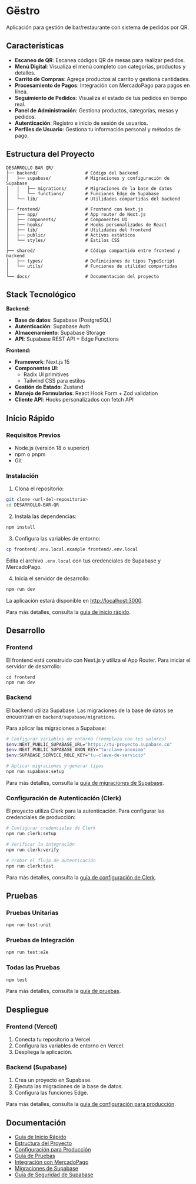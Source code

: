 # Gëstro

Aplicación para gestión de bar/restaurante con sistema de pedidos por QR.

## Características

- **Escaneo de QR**: Escanea códigos QR de mesas para realizar pedidos.
- **Menú Digital**: Visualiza el menú completo con categorías, productos y detalles.
- **Carrito de Compras**: Agrega productos al carrito y gestiona cantidades.
- **Procesamiento de Pagos**: Integración con MercadoPago para pagos en línea.
- **Seguimiento de Pedidos**: Visualiza el estado de tus pedidos en tiempo real.
- **Panel de Administración**: Gestiona productos, categorías, mesas y pedidos.
- **Autenticación**: Registro e inicio de sesión de usuarios.
- **Perfiles de Usuario**: Gestiona tu información personal y métodos de pago.

## Estructura del Proyecto

```
DESARROLLO BAR QR/
├── backend/                  # Código del backend
│   ├── supabase/             # Migraciones y configuración de Supabase
│   │   ├── migrations/       # Migraciones de la base de datos
│   │   └── functions/        # Funciones Edge de Supabase
│   └── lib/                  # Utilidades compartidas del backend
│
├── frontend/                 # Frontend con Next.js
│   ├── app/                  # App router de Next.js
│   ├── components/           # Componentes UI
│   ├── hooks/                # Hooks personalizados de React
│   ├── lib/                  # Utilidades del frontend
│   ├── public/               # Activos estáticos
│   └── styles/               # Estilos CSS
│
├── shared/                   # Código compartido entre frontend y backend
│   ├── types/                # Definiciones de tipos TypeScript
│   └── utils/                # Funciones de utilidad compartidas
│
└── docs/                     # Documentación del proyecto
```

## Stack Tecnológico

**Backend:**
- **Base de datos**: Supabase (PostgreSQL)
- **Autenticación**: Supabase Auth
- **Almacenamiento**: Supabase Storage
- **API**: Supabase REST API + Edge Functions

**Frontend:**
- **Framework**: Next.js 15
- **Componentes UI**:
  - Radix UI primitives
  - Tailwind CSS para estilos
- **Gestión de Estado**: Zustand
- **Manejo de Formularios**: React Hook Form + Zod validation
- **Cliente API**: Hooks personalizados con fetch API

## Inicio Rápido

### Requisitos Previos

- Node.js (versión 18 o superior)
- npm o pnpm
- Git

### Instalación

1. Clona el repositorio:

```bash
git clone <url-del-repositorio>
cd DESARROLLO-BAR-QR
```

2. Instala las dependencias:

```bash
npm install
```

3. Configura las variables de entorno:

```bash
cp frontend/.env.local.example frontend/.env.local
```

Edita el archivo `.env.local` con tus credenciales de Supabase y MercadoPago.

4. Inicia el servidor de desarrollo:

```bash
npm run dev
```

La aplicación estará disponible en [http://localhost:3000](http://localhost:3000).

Para más detalles, consulta la [guía de inicio rápido](docs/inicio-rapido.md).

## Desarrollo

### Frontend

El frontend está construido con Next.js y utiliza el App Router. Para iniciar el servidor de desarrollo:

```
cd frontend
npm run dev
```

### Backend

El backend utiliza Supabase. Las migraciones de la base de datos se encuentran en `backend/supabase/migrations`.

Para aplicar las migraciones a Supabase:

```bash
# Configurar variables de entorno (reemplaza con tus valores)
$env:NEXT_PUBLIC_SUPABASE_URL="https://tu-proyecto.supabase.co"
$env:NEXT_PUBLIC_SUPABASE_ANON_KEY="tu-clave-anonima"
$env:SUPABASE_SERVICE_ROLE_KEY="tu-clave-de-servicio"

# Aplicar migraciones y generar tipos
npm run supabase:setup
```

Para más detalles, consulta la [guía de migraciones de Supabase](docs/migraciones-supabase.md).

### Configuración de Autenticación (Clerk)

El proyecto utiliza Clerk para la autenticación. Para configurar las credenciales de producción:

```bash
# Configurar credenciales de Clerk
npm run clerk:setup

# Verificar la integración
npm run clerk:verify

# Probar el flujo de autenticación
npm run clerk:test
```

Para más detalles, consulta la [guía de configuración de Clerk](docs/configuracion-clerk-produccion.md).

## Pruebas

### Pruebas Unitarias

```bash
npm run test:unit
```

### Pruebas de Integración

```bash
npm run test:e2e
```

### Todas las Pruebas

```bash
npm test
```

Para más detalles, consulta la [guía de pruebas](docs/pruebas.md).

## Despliegue

### Frontend (Vercel)

1. Conecta tu repositorio a Vercel.
2. Configura las variables de entorno en Vercel.
3. Despliega la aplicación.

### Backend (Supabase)

1. Crea un proyecto en Supabase.
2. Ejecuta las migraciones de la base de datos.
3. Configura las funciones Edge.

Para más detalles, consulta la [guía de configuración para producción](docs/configuracion-produccion.md).

## Documentación

- [Guía de Inicio Rápido](docs/inicio-rapido.md)
- [Estructura del Proyecto](docs/estructura-proyecto.md)
- [Configuración para Producción](docs/configuracion-produccion.md)
- [Guía de Pruebas](docs/pruebas.md)
- [Integración con MercadoPago](docs/mercadopago-integracion.md)
- [Migraciones de Supabase](docs/migraciones-supabase.md)
- [Guía de Seguridad de Supabase](docs/guia-seguridad-supabase.md)
